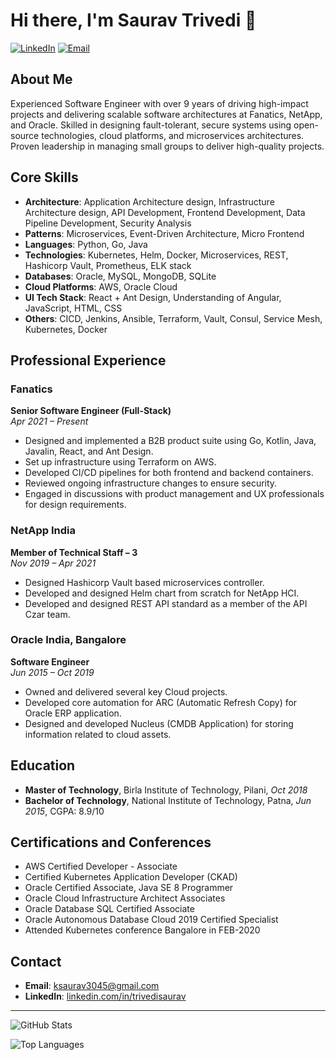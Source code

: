 # Hi there, I'm Saurav Trivedi 👋

[![LinkedIn](https://img.shields.io/badge/LinkedIn-blue?style=flat&logo=linkedin&labelColor=blue)](https://www.linkedin.com/in/trivedisaurav/)
[![Email](https://img.shields.io/badge/Email-ksaurav3045@gmail.com-blue?style=flat&logo=gmail&labelColor=blue)](mailto:ksaurav3045@gmail.com)

## About Me

Experienced Software Engineer with over 9 years of driving high-impact projects and delivering scalable software architectures at Fanatics, NetApp, and Oracle. Skilled in designing fault-tolerant, secure systems using open-source technologies, cloud platforms, and microservices architectures. Proven leadership in managing small groups to deliver high-quality projects.

## Core Skills

- **Architecture**: Application Architecture design, Infrastructure Architecture design, API Development, Frontend Development, Data Pipeline Development, Security Analysis
- **Patterns**: Microservices, Event-Driven Architecture, Micro Frontend
- **Languages**: Python, Go, Java
- **Technologies**: Kubernetes, Helm, Docker, Microservices, REST, Hashicorp Vault, Prometheus, ELK stack
- **Databases**: Oracle, MySQL, MongoDB, SQLite
- **Cloud Platforms**: AWS, Oracle Cloud
- **UI Tech Stack**: React + Ant Design, Understanding of Angular, JavaScript, HTML, CSS
- **Others**: CICD, Jenkins, Ansible, Terraform, Vault, Consul, Service Mesh, Kubernetes, Docker

## Professional Experience

### Fanatics
**Senior Software Engineer (Full-Stack)**  
*Apr 2021 – Present*

- Designed and implemented a B2B product suite using Go, Kotlin, Java, Javalin, React, and Ant Design.
- Set up infrastructure using Terraform on AWS.
- Developed CI/CD pipelines for both frontend and backend containers.
- Reviewed ongoing infrastructure changes to ensure security.
- Engaged in discussions with product management and UX professionals for design requirements.

### NetApp India
**Member of Technical Staff – 3**  
*Nov 2019 – Apr 2021*

- Designed Hashicorp Vault based microservices controller.
- Developed and designed Helm chart from scratch for NetApp HCI.
- Developed and designed REST API standard as a member of the API Czar team.

### Oracle India, Bangalore
**Software Engineer**  
*Jun 2015 – Oct 2019*

- Owned and delivered several key Cloud projects.
- Developed core automation for ARC (Automatic Refresh Copy) for Oracle ERP application.
- Designed and developed Nucleus (CMDB Application) for storing information related to cloud assets.

## Education

- **Master of Technology**, Birla Institute of Technology, Pilani, *Oct 2018*
- **Bachelor of Technology**, National Institute of Technology, Patna, *Jun 2015*, CGPA: 8.9/10

## Certifications and Conferences

- AWS Certified Developer - Associate
- Certified Kubernetes Application Developer (CKAD)
- Oracle Certified Associate, Java SE 8 Programmer
- Oracle Cloud Infrastructure Architect Associates
- Oracle Database SQL Certified Associate
- Oracle Autonomous Database Cloud 2019 Certified Specialist
- Attended Kubernetes conference Bangalore in FEB-2020

## Contact

- **Email**: [ksaurav3045@gmail.com](mailto:ksaurav3045@gmail.com)
- **LinkedIn**: [linkedin.com/in/trivedisaurav](https://www.linkedin.com/in/trivedisaurav/)

---

![GitHub Stats](https://github-readme-stats.vercel.app/api?username=saurav-k&show_icons=true&theme=radical)

![Top Languages](https://github-readme-stats.vercel.app/api/top-langs/?username=saurav-k&layout=compact&theme=radical)

